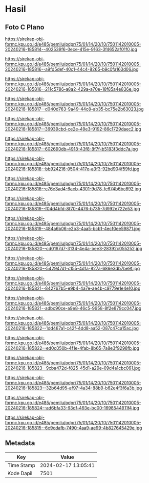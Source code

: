 # Hasil

## Foto C Plano

https://sirekap-obj-formc.kpu.go.id/e485/pemilu/pdpr/75/01/14/20/10/7501142010005-20240216-185814--402539f6-0ece-415e-9163-3f4652af01f0.jpg

https://sirekap-obj-formc.kpu.go.id/e485/pemilu/pdpr/75/01/14/20/10/7501142010005-20240216-185816--a9fd5def-40c1-44c4-8265-b9c0fa163d06.jpg

https://sirekap-obj-formc.kpu.go.id/e485/pemilu/pdpr/75/01/14/20/10/7501142010005-20240216-185816--211c5786-a8a2-429a-a70e-18f85a4e836e.jpg

https://sirekap-obj-formc.kpu.go.id/e485/pemilu/pdpr/75/01/14/20/10/7501142010005-20240216-185817--d040d763-9a49-44c8-ab35-bc75e2b63023.jpg

https://sirekap-obj-formc.kpu.go.id/e485/pemilu/pdpr/75/01/14/20/10/7501142010005-20240216-185817--36939cbd-ce2e-49e3-9192-86c1729daec2.jpg

https://sirekap-obj-formc.kpu.go.id/e485/pemilu/pdpr/75/01/14/20/10/7501142010005-20240216-185817--602690db-4918-43f8-8f7f-b5183f3ddc7a.jpg

https://sirekap-obj-formc.kpu.go.id/e485/pemilu/pdpr/75/01/14/20/10/7501142010005-20240216-185818--bb924216-0504-417e-a3f3-92bd904f59fd.jpg

https://sirekap-obj-formc.kpu.go.id/e485/pemilu/pdpr/75/01/14/20/10/7501142010005-20240216-185818--c76e3ad4-6acb-4301-9d78-fe674b6bc892.jpg

https://sirekap-obj-formc.kpu.go.id/e485/pemilu/pdpr/75/01/14/20/10/7501142010005-20240216-185819--f04d4bfd-8f70-4476-b735-7d992e722e53.jpg

https://sirekap-obj-formc.kpu.go.id/e485/pemilu/pdpr/75/01/14/20/10/7501142010005-20240216-185819--484a6b06-e2b3-4aa5-bcb1-4ecf0ee59871.jpg

https://sirekap-obj-formc.kpu.go.id/e485/pemilu/pdpr/75/01/14/20/10/7501142010005-20240216-185820--cd0197d7-3134-4e4a-bee3-28392c055252.jpg

https://sirekap-obj-formc.kpu.go.id/e485/pemilu/pdpr/75/01/14/20/10/7501142010005-20240216-185820--542947d1-c155-4d1a-827a-686e3db7be9f.jpg

https://sirekap-obj-formc.kpu.go.id/e485/pemilu/pdpr/75/01/14/20/10/7501142010005-20240216-185821--842767b5-e9b4-4a7e-ae4b-c9779e1e4e10.jpg

https://sirekap-obj-formc.kpu.go.id/e485/pemilu/pdpr/75/01/14/20/10/7501142010005-20240216-185821--adbc90ce-a9e8-46c5-9958-8f2e879cc047.jpg

https://sirekap-obj-formc.kpu.go.id/e485/pemilu/pdpr/75/01/14/20/10/7501142010005-20240216-185822--1dd487a1-c42f-4dd8-aa52-087c47ca15ac.jpg

https://sirekap-obj-formc.kpu.go.id/e485/pemilu/pdpr/75/01/14/20/10/7501142010005-20240216-185822--ed0c050b-4f1e-4fab-8b65-7a8e3f9298fb.jpg

https://sirekap-obj-formc.kpu.go.id/e485/pemilu/pdpr/75/01/14/20/10/7501142010005-20240216-185823--9cba472d-f825-45d1-a29e-09d4a1cbc061.jpg

https://sirekap-obj-formc.kpu.go.id/e485/pemilu/pdpr/75/01/14/20/10/7501142010005-20240216-185823--32b64d95-af97-4a34-88b9-b62e4f3f6a3b.jpg

https://sirekap-obj-formc.kpu.go.id/e485/pemilu/pdpr/75/01/14/20/10/7501142010005-20240216-185824--ad6bfa33-63df-493e-bc00-1698544911f4.jpg

https://sirekap-obj-formc.kpu.go.id/e485/pemilu/pdpr/75/01/14/20/10/7501142010005-20240216-185815--6c9cdafb-7490-4aa9-ae99-4b827645429e.jpg


## Metadata

| Key        | Value               |
| ---------- | ------------------- |
| Time Stamp | 2024-02-17 13:05:41 |
| Kode Dapil | 7501                |



